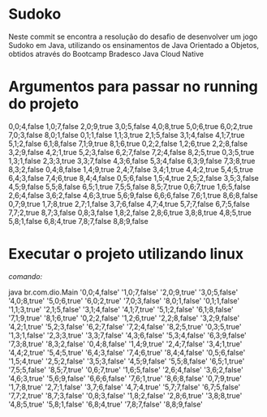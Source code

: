 
# Sudoko

Neste commit se encontra a resolução do desafio de desenvolver um jogo Sudoko em Java, utilizando os ensinamentos de Java Orientado a Objetos, obtidos através do Bootcamp Bradesco Java Cloud Native

# Argumentos para passar no running do projeto

0,0;4,false 1,0;7,false 2,0;9,true 3,0;5,false 4,0;8,true 5,0;6,true 6,0;2,true 7,0;3,false 8,0;1,false 0,1;1,false 1,1;3,true 2,1;5,false 3,1;4,false 4,1;7,true 5,1;2,false 6,1;8,false 7,1;9,true 8,1;6,true 0,2;2,false 1,2;6,true 2,2;8,false 3,2;9,false 4,2;1,true 5,2;3,false 6,2;7,false 7,2;4,false 8,2;5,true 0,3;5,true 1,3;1,false 2,3;3,true 3,3;7,false 4,3;6,false 5,3;4,false 6,3;9,false 7,3;8,true 8,3;2,false 0,4;8,false 1,4;9,true 2,4;7,false 3,4;1,true 4,4;2,true 5,4;5,true 6,4;3,false 7,4;6,true 8,4;4,false 0,5;6,false 1,5;4,true 2,5;2,false 3,5;3,false 4,5;9,false 5,5;8,false 6,5;1,true 7,5;5,false 8,5;7,true 0,6;7,true 1,6;5,false 2,6;4,false 3,6;2,false 4,6;3,true 5,6;9,false 6,6;6,false 7,6;1,true 8,6;8,false 0,7;9,true 1,7;8,true 2,7;1,false 3,7;6,false 4,7;4,true 5,7;7,false 6,7;5,false 7,7;2,true 8,7;3,false 0,8;3,false 1,8;2,false 2,8;6,true 3,8;8,true 4,8;5,true 5,8;1,false 6,8;4,true 7,8;7,false 8,8;9,false

# Executar o projeto utilizando linux
_comando:_

java br.com.dio.Main '0,0;4,false' '1,0;7,false' '2,0;9,true' '3,0;5,false' '4,0;8,true' '5,0;6,true' '6,0;2,true' '7,0;3,false' '8,0;1,false' '0,1;1,false' '1,1;3,true' '2,1;5,false' '3,1;4,false' '4,1;7,true' '5,1;2,false' '6,1;8,false' '7,1;9,true' '8,1;6,true' '0,2;2,false' '1,2;6,true' '2,2;8,false' '3,2;9,false' '4,2;1,true' '5,2;3,false' '6,2;7,false' '7,2;4,false' '8,2;5,true' '0,3;5,true' '1,3;1,false' '2,3;3,true' '3,3;7,false' '4,3;6,false' '5,3;4,false' '6,3;9,false' '7,3;8,true' '8,3;2,false' '0,4;8,false' '1,4;9,true' '2,4;7,false' '3,4;1,true' '4,4;2,true' '5,4;5,true' '6,4;3,false' '7,4;6,true' '8,4;4,false' '0,5;6,false' '1,5;4,true' '2,5;2,false' '3,5;3,false' '4,5;9,false' '5,5;8,false' '6,5;1,true' '7,5;5,false' '8,5;7,true' '0,6;7,true' '1,6;5,false' '2,6;4,false' '3,6;2,false' '4,6;3,true' '5,6;9,false' '6,6;6,false' '7,6;1,true' '8,6;8,false' '0,7;9,true' '1,7;8,true' '2,7;1,false' '3,7;6,false' '4,7;4,true' '5,7;7,false' '6,7;5,false' '7,7;2,true' '8,7;3,false' '0,8;3,false' '1,8;2,false' '2,8;6,true' '3,8;8,true' '4,8;5,true' '5,8;1,false' '6,8;4,true' '7,8;7,false' '8,8;9,false'

